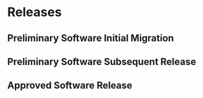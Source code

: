 Releases
========


Preliminary Software Initial Migration
--------------------------------------


Preliminary Software Subsequent Release
---------------------------------------


Approved Software Release
-------------------------
